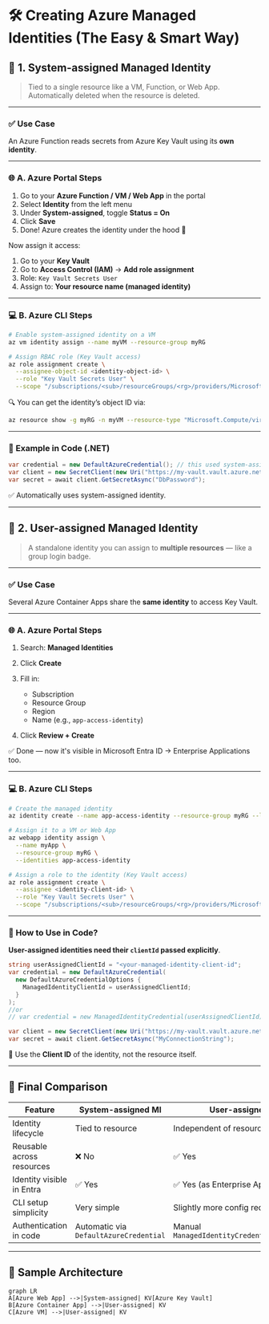 # 🛠️ Creating Azure Managed Identities (The Easy & Smart Way)

## 🔹 1. **System-assigned Managed Identity**

> Tied to a single resource like a VM, Function, or Web App. Automatically deleted when the resource is deleted.

---

### ✅ Use Case

An Azure Function reads secrets from Azure Key Vault using its **own identity**.

---

### 🌐 A. Azure Portal Steps

1. Go to your **Azure Function / VM / Web App** in the portal
2. Select **Identity** from the left menu
3. Under **System-assigned**, toggle **Status = On**
4. Click **Save**
5. Done! Azure creates the identity under the hood 🎩

Now assign it access:

1. Go to your **Key Vault**
2. Go to **Access Control (IAM)** → **Add role assignment**
3. Role: `Key Vault Secrets User`
4. Assign to: **Your resource name (managed identity)**

---

### 💻 B. Azure CLI Steps

```bash
# Enable system-assigned identity on a VM
az vm identity assign --name myVM --resource-group myRG

# Assign RBAC role (Key Vault access)
az role assignment create \
  --assignee-object-id <identity-object-id> \
  --role "Key Vault Secrets User" \
  --scope "/subscriptions/<sub>/resourceGroups/<rg>/providers/Microsoft.KeyVault/vaults/<vault-name>"
```

🔍 You can get the identity’s object ID via:

```bash
az resource show -g myRG -n myVM --resource-type "Microsoft.Compute/virtualMachines" --query "identity.principalId" -o tsv
```

---

### 🧪 Example in Code (.NET)

```csharp
var credential = new DefaultAzureCredential(); // this used system-assigned identity
var client = new SecretClient(new Uri("https://my-vault.vault.azure.net/"), credential);
var secret = await client.GetSecretAsync("DbPassword");
```

✅ Automatically uses system-assigned identity.

---

## 🔸 2. **User-assigned Managed Identity**

> A standalone identity you can assign to **multiple resources** — like a group login badge.

---

### ✅ Use Case

Several Azure Container Apps share the **same identity** to access Key Vault.

---

### 🌐 A. Azure Portal Steps

1. Search: **Managed Identities**
2. Click **Create**
3. Fill in:

   - Subscription
   - Resource Group
   - Region
   - Name (e.g., `app-access-identity`)

4. Click **Review + Create**

✅ Done — now it's visible in Microsoft Entra ID → Enterprise Applications too.

---

### 💻 B. Azure CLI Steps

```bash
# Create the managed identity
az identity create --name app-access-identity --resource-group myRG --location eastus

# Assign it to a VM or Web App
az webapp identity assign \
  --name myApp \
  --resource-group myRG \
  --identities app-access-identity

# Assign a role to the identity (Key Vault access)
az role assignment create \
  --assignee <identity-client-id> \
  --role "Key Vault Secrets User" \
  --scope "/subscriptions/<sub>/resourceGroups/<rg>/providers/Microsoft.KeyVault/vaults/<vault-name>"
```

---

### 🧠 How to Use in Code?

**User-assigned identities need their `clientId` passed explicitly**.

```csharp
string userAssignedClientId = "<your-managed-identity-client-id";
var credential = new DefaultAzureCredential(
  new DefaultAzureCredentialOptions {
    ManagedIdentityClientId = userAssignedClientId;
  }
);
//or
// var credential = new ManagedIdentityCredential(userAssignedClientId);

var client = new SecretClient(new Uri("https://my-vault.vault.azure.net/"), credential);
var secret = await client.GetSecretAsync("MyConnectionString");
```

🔑 Use the **Client ID** of the identity, not the resource itself.

---

## 🧠 Final Comparison

| Feature                   | System-assigned MI                     | User-assigned MI                             |
| ------------------------- | -------------------------------------- | -------------------------------------------- |
| Identity lifecycle        | Tied to resource                       | Independent of resource                      |
| Reusable across resources | ❌ No                                  | ✅ Yes                                       |
| Identity visible in Entra | ✅ Yes                                 | ✅ Yes (as Enterprise App)                   |
| CLI setup simplicity      | Very simple                            | Slightly more config required                |
| Authentication in code    | Automatic via `DefaultAzureCredential` | Manual `ManagedIdentityCredential(clientId)` |

---

## 🧪 Sample Architecture

```mermaid
graph LR
A[Azure Web App] -->|System-assigned| KV[Azure Key Vault]
B[Azure Container App] -->|User-assigned| KV
C[Azure VM] -->|User-assigned| KV
```
